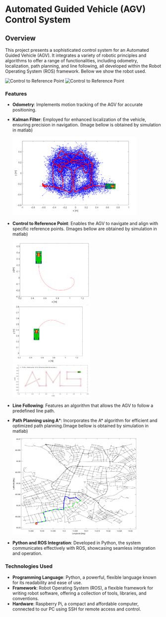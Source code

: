 # Automated Guided Vehicle (AGV) Control System

## Overview
This project presents a sophisticated control system for an Automated Guided Vehicle (AGV). It integrates a variety of robotic principles and algorithms to offer a range of functionalities, including odometry, localization, path planning, and line following, all developed within the Robot Operating System (ROS) framework.
Bellow we show the robot used.
 <p float="left">
    <img src="docs/robot_2.jpg" alt="Control to Reference Point" width="250"/>
    <img src="docs/robot_1.jpg" alt="Control to Reference Point" width="250"/>
  </p>

### Features
- **Odometry**: Implements motion tracking of the AGV for accurate positioning.
- **Kalman Filter**: Employed for enhanced localization of the vehicle, ensuring precision in navigation. (Image bellow is obtained by simulation in matlab)
  
  <img src="docs/localisation.png" alt="Localization Simulation" width="400"/>

- **Control to Reference Point**: Enables the AGV to navigate and align with specific reference points. (Images bellow are obtained by simulation in matlab)
  
  <p float="left">
    <img src="docs/point_odom.png" alt="Control to Reference Point" width="250"/>
    <img src="docs/point_odom2.png" alt="Control to Reference Point" width="250"/>
    <img src="docs/line_following.png" alt="Line Following" width="250"/>
  </p>

- **Line Following**: Features an algorithm that allows the AGV to follow a predefined line path.

- **Path Planning using A***: Incorporates the A* algorithm for efficient and optimized path planning.(Image bellow is obtained by simulation in matlab)
  
  <img src="docs/A_star.png" alt="Path Planning using A*" width="400"/>

- **Python and ROS Integration**: Developed in Python, the system communicates effectively with ROS, showcasing seamless integration and operation.

### Technologies Used
- **Programming Language**: Python, a powerful, flexible language known for its readability and ease of use.
- **Framework**: Robot Operating System (ROS), a flexible framework for writing robot software, offering a collection of tools, libraries, and conventions.
- **Hardware**: Raspberry Pi, a compact and affordable computer, connected to our PC using SSH for remote access and control.
